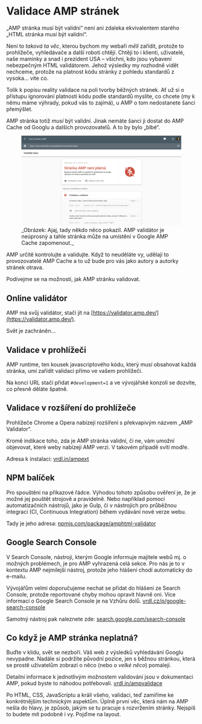 # Validace AMP stránek

„AMP stránka musí být validní“ není ani zdaleka ekvivalentem starého „HTML stránka musí být validní“.

Není to _taková ta věc_, kterou bychom my webaři _měli_ zařídit, protože to prohlížeče, vyhledávače a další roboti chtějí. Chtějí to i klienti, uživatelé, naše maminky a snad i prezident USA – všichni, kdo jsou vybavení nebezpečným HTML validátorem. Jehož výsledky my rozhodně vidět nechceme, protože na platnost kódu stránky z pohledu standardů z vysoka… víte co.

Tolik k popisu reality validace na poli tvorby běžných stránek. Ať už si o přístupu ignorování platnosti kódu podle standardů myslíte, co chcete (my k němu máme výhrady, pokud vás to zajímá), u AMP o tom nedostanete šanci přemýšlet.

AMP stránka totiž _musí_ být validní. Jinak nemáte šanci ji dostat do AMP Cache od Googlu a dalších provozovatelů. A to by bylo „blbé“.

<figure>
<img src="../dist/images/original/vdamp/amp-validator.png" alt="">
<figcaption markdown="1">
_Obrázek: Ajaj, tady někdo něco pokazil. AMP validátor je neúprosný a tahle stránka může na umístění v Google AMP Cache zapomenout._
</figcaption>
</figure>

AMP určitě kontrolujte a validujte. Když to neuděláte vy, udělají to provozovatelé AMP Cache a to už bude pro vás jako autory a autorky stránek otrava.

Podívejme se na možnosti, jak AMP stránku validovat.

## Online validátor

AMP má svůj validátor, stačí jít na [https://validator.amp.dev/](https://validator.amp.dev/).

Svět je zachráněn…

## Validace v prohlížeči

AMP runtime, ten kousek javascriptového kódu, který musí obsahovat každá stránka, umí zařídit validaci přímo ve vašem prohlížeči.

Na konci URL stačí přidat `#development=1` a ve vývojářské konzoli se dozvíte, co přesně děláte špatně.

## Validace v rozšíření do prohlížeče

Prohlížeče Chrome a Opera nabízejí rozšíření s překvapivým názvem „AMP Validator“.

Kromě indikace toho, zda je AMP stránka validní, či ne, vám umožní objevovat, které weby nabízejí AMP verzi. V takovém případě svítí modře.

Adresa k instalaci: [vrdl.in/ampext](https://chrome.google.com/webstore/detail/amp-validator/nmoffdblmcmgeicmolmhobpoocbbmknc?hl=cs)

## NPM balíček

Pro spouštění na příkazové řádce. Výhodou tohoto způsobu ověření je, že je možné jej pouštět strojově a pravidelně. Nebo například pomocí automatizačních nástrojů, jako je Gulp, či v nástrojích pro průběžnou integraci (CI, Continuous Integration) během vydávání nové verze webu.

Tady je jeho adresa: [npmjs.com/package/amphtml-validator](http://npmjs.com/package/amphtml-validator)

## Google Search Console

V Search Console, nástroji, kterým Google informuje majitele webů mj. o možných problémech, je pro AMP vyhrazená celá sekce. Pro nás je to v kontextu AMP nejmilejší nástroj, protože jeho hlášení chodí automaticky do e-mailu.

Vývojářům velmi doporučujeme nechat se přidat do hlášení ze Search Console, protože reportované chyby mohou opravit hlavně oni. Více informací o Google Search Console je na Vzhůru dolů. [vrdl.cz/p/google-search-console](https://www.vzhurudolu.cz/prirucka/google-search-console)

Samotný nástroj pak naleznete zde: [search.google.com/search-console](https://search.google.com/search-console/about?hl=cs)

## Co když je AMP stránka neplatná?

Buďte v klidu, svět se nezboří. Váš web z výsledků vyhledávání Googlu nevypadne. Nadále si podržíte původní pozice, jen s běžnou stránkou, která se prostě uživatelům zobrazí o něco (nebo o _velké něco_) pomaleji.

Detailní informace k jednotlivým možnostem validování jsou v dokumentaci AMP, pokud byste to náhodou potřebovali. [vrdl.in/ampvalidace](https://amp.dev/documentation/guides-and-tutorials/learn/validation-workflow/validate_amp)

Po HTML, CSS, JavaScriptu a králi všeho, validaci, teď zamíříme ke konkrétnějším technickým aspektům. Úplně první věc, která nám na AMP nešla do hlavy, je způsob, jakým se tu pracuje s rozvržením stránky. Nejspíš to budete mít podobně i vy. Pojďme na layout.
